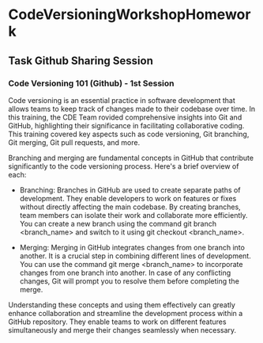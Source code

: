 # CodeVersioningWorkshopHomework
## Task Github Sharing Session

### Code Versioning 101 (Github) - 1st Session

Code versioning is an essential practice in software development that allows teams to keep track of changes made to their codebase over time. In this training, the CDE Team rovided comprehensive insights into Git and GitHub, highlighting their significance in facilitating collaborative coding. This training covered key aspects such as code versioning, Git branching, Git merging, Git pull requests, and more.

Branching and merging are fundamental concepts in GitHub that contribute significantly to the code versioning process. Here's a brief overview of each:

* Branching: Branches in GitHub are used to create separate paths of development. They enable developers to work on features or fixes without directly affecting the main codebase. By creating branches, team members can isolate their work and collaborate more efficiently. You can create a new branch using the command git branch <branch_name> and switch to it using git checkout <branch_name>.

* Merging: Merging in GitHub integrates changes from one branch into another. It is a crucial step in combining different lines of development. You can use the command git merge <branch_name> to incorporate changes from one branch into another. In case of any conflicting changes, Git will prompt you to resolve them before completing the merge.

Understanding these concepts and using them effectively can greatly enhance collaboration and streamline the development process within a GitHub repository. They enable teams to work on different features simultaneously and merge their changes seamlessly when necessary.